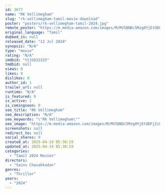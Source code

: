 ```yaml
---
id: 3677
name: "RK Vellimegham"
slug: "rk-vellimegham-tamil-movie-download"
poster: "posters/rk-vellimegham-tamil-2024.jpg"
remote_poster: "https://m.media-amazon.com/images/M/MV5BNDc5Mzg0YjEtODFjZi00NmJlLWEyMDUtZjU2MzdhZjU4ZWQ3XkEyXkFqcGc@._V1_SX300.jpg"
original_language: "Tamil"
dubbed_in: null
released_date: "12 Jul 2024"
synopsis: "N/A"
type: "movie"
rating: "N/A"
imdbid: "tt32832325"
tmdbid: null
views: 0
likes: 0
dislikes: 0
author_id: 1
trailer_url: null
runtime: "N/A"
is_featured: 0
is_active: 1
is_comingsoon: 0
seo_title: "RK Vellimegham"
seo_description: "N/A"
seo_keywords: "\"RK Vellimegham\""
seo_image: "https://m.media-amazon.com/images/M/MV5BNDc5Mzg0YjEtODFjZi00NmJlLWEyMDUtZjU2MzdhZjU4ZWQ3XkEyXkFqcGc@._V1_SX300.jpg"
screenshots: null
redirect_to: null
social_shares: 0
created_at: 2025-04-19 05:38:19
updated_at: 2025-04-19 05:38:19
categories:
  - "Tamil 2024 Movies"
directors:
  - "Sainu Chavakkadan"
genres:
  - "Thriller"
years:
  - "2024"
---
```

